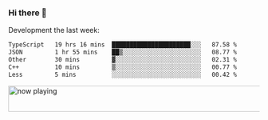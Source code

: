 ### Hi there 👋

Development the last week:
<!--START_SECTION:waka-->

```txt
TypeScript   19 hrs 16 mins  ██████████████████████░░░   87.58 %
JSON         1 hr 55 mins    ██▒░░░░░░░░░░░░░░░░░░░░░░   08.77 %
Other        30 mins         ▓░░░░░░░░░░░░░░░░░░░░░░░░   02.31 %
C++          10 mins         ▒░░░░░░░░░░░░░░░░░░░░░░░░   00.77 %
Less         5 mins          ░░░░░░░░░░░░░░░░░░░░░░░░░   00.42 %
```

<!--END_SECTION:waka-->

<!--
**JASONPANGGO/jasonpanggo** is a ✨ _special_ ✨ repository because its `README.md` (this file) appears on your GitHub profile.

Here are some ideas to get you started:

- 🔭 I’m currently working on ...
- 🌱 I’m currently learning ...
- 👯 I’m looking to collaborate on ...
- 🤔 I’m looking for help with ...
- 💬 Ask me about ...
- 📫 How to reach me: ...
- 😄 Pronouns: ...
- ⚡ Fun fact: ...
-->

<a href="https://volt.fm/user/q8yd9e79csfr57rt" target="_blank"><img src="https://spotify-badge-egoist.vercel.app/api/now-playing" width="540" height="52" alt="now playing"></a>
